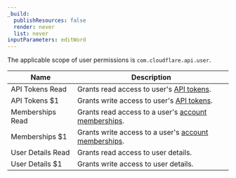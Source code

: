 ```yaml
---
_build:
  publishResources: false
  render: never
  list: never
inputParameters: editWord
---
```


The applicable scope of user permissions is `com.cloudflare.api.user`.

| Name              | Description                                                                                               |
| ----------------- | --------------------------------------------------------------------------------------------------------- |
| API Tokens Read   | Grants read access to user's [API tokens](/fundamentals/api/reference/permissions/).                      |
| API Tokens $1   | Grants write access to user's [API tokens](/fundamentals/api/reference/permissions/).                     |
| Memberships Read  | Grants read access to a user's [account memberships](/fundamentals/account-and-billing/members/manage/).  |
| Memberships $1  | Grants write access to a user's [account memberships](/fundamentals/account-and-billing/members/manage/). |
| User Details Read | Grants read access to user details.                                                                       |
| User Details $1 | Grants write access to user details.                                                                      |
